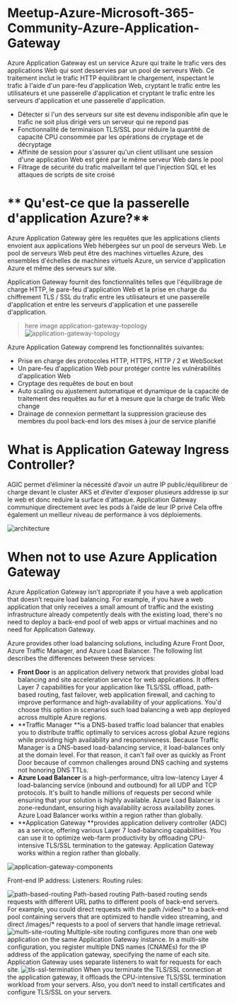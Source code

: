 # Meetup-Azure-Microsoft-365-Community-Azure-Application-Gateway

Azure Application Gateway est un service Azure qui traite le trafic vers des applications Web qui sont desservies par un pool de serveurs Web. Ce traitement inclut le trafic HTTP équilibrant le chargement, inspectant le trafic à l'aide d'un pare-feu d'application Web, cryptant le trafic entre les utilisateurs et une passerelle d'application et cryptant le trafic entre les serveurs d'application et une passerelle d'application.

* Détecter si l'un des serveurs sur site est devenu indisponible afin que le trafic ne soit plus dirigé vers un serveur qui ne repond pas
* Fonctionnalité de terminaison TLS/SSL pour réduire la quantité de capacité CPU consommée par les opérations de cryptage et de décryptage
* Affinité de session pour s'assurer qu'un client utilisant une session d'une application Web est géré par le même serveur Web dans le pool
* Filtrage de sécurité du trafic malveillant tel que l'injection SQL et les attaques de scripts de site croisé


# ** Qu'est-ce que la passerelle d'application Azure?**
Azure Application Gateway gère les requêtes que les applications clients envoient aux applications Web hébergées sur un pool de serveurs Web. Le pool de serveurs Web peut être des machines virtuelles Azure, des ensembles d'échelles de machines virtuels Azure, un service d'application Azure et même des serveurs sur site.

Application Gateway fournit des fonctionnalités telles que l'équilibrage de charge HTTP, le pare-feu d'application Web et la prise en charge du chiffrement TLS / SSL du trafic entre les utilisateurs et une passerelle d'application et entre les serveurs d'application et une passerelle d'application.

> here image application-gateway-topology
> ![application-gateway-topology](https://user-images.githubusercontent.com/108787059/223244209-052189a8-7515-4976-b67e-1fb3ef752408.png)

> 

Azure Application Gateway comprend les fonctionnalités suivantes:

* Prise en charge des protocoles HTTP, HTTPS, HTTP / 2 et WebSocket
* Un pare-feu d'application Web pour protéger contre les vulnérabilités d'application Web
* Cryptage des requêtes de bout en bout
* Auto scaling ou ajustement automatique et dynamique de la capacité de traitement des requêtes au fur et à mesure que la  charge de trafic Web change
* Drainage de connexion permettant la suppression gracieuse des membres du pool back-end lors des mises à jour de service planifié

# **What is Application Gateway Ingress Controller?**

AGIC permet d’éliminer la nécessité d’avoir un autre IP public/équilibreur de charge devant le cluster AKS et d’éviter  d'exposer plusieurs addresse ip sur le web et donc reduire la surface d'attaque. Application Gateway communique directement avec les pods à l’aide de leur IP privé  Cela offre également un meilleur niveau de performance à vos déploiements.


![architecture](https://user-images.githubusercontent.com/108787059/223260871-26e5369d-4240-4830-a8d1-5af109239ba2.png)


# When not to use Azure Application Gateway
Azure Application Gateway isn’t appropriate if you have a web application that doesn’t require load balancing. For example, if you have a web application that only receives a small amount of traffic and the existing infrastructure already competently deals with the existing load, there's no need to deploy a back-end pool of web apps or virtual machines and no need for Application Gateway.

Azure provides other load balancing solutions, including Azure Front Door, Azure Traffic Manager, and Azure Load Balancer. The following list describes the differences between these services:

* **Front Door** is an application delivery network that provides global load balancing and site acceleration service for web applications. It offers Layer 7 capabilities for your application like TLS/SSL offload, path-based routing, fast failover, web application firewall, and caching to improve performance and high-availability of your applications. You'd choose this option in scenarios such load balancing a web app deployed across multiple Azure regions.
* **Traffic Manager **is a DNS-based traffic load balancer that enables you to distribute traffic optimally to services across global Azure regions while providing high availability and responsiveness. Because Traffic Manager is a DNS-based load-balancing service, it load-balances only at the domain level. For that reason, it can't fail over as quickly as Front Door because of common challenges around DNS caching and systems not honoring DNS TTLs.
* **Azure Load Balancer** is a high-performance, ultra low-latency Layer 4 load-balancing service (inbound and outbound) for all UDP and TCP protocols. It's built to handle millions of requests per second while ensuring that your solution is highly available. Azure Load Balancer is zone-redundant, ensuring high availability across availability zones. Azure Load Balancer works within a region rather than globally.
* **Application Gateway **provides application delivery controller (ADC) as a service, offering various Layer 7 load-balancing capabilities. You can use it to optimize web-farm productivity by offloading CPU-intensive TLS/SSL termination to the gateway. Application Gateway works within a region rather than globally.

![application-gateway-components](https://user-images.githubusercontent.com/108787059/223860774-268ba3c9-c5b8-4ec6-84fe-c66cafec7be9.png)

Front-end IP address: 
Listeners: 
Routing rules: 

![path-based-routing](https://user-images.githubusercontent.com/108787059/223860815-bb87fd81-7ebb-47ae-8298-5facfc9067d5.png)
Path-based routing
Path-based routing sends requests with different URL paths to different pools of back-end servers. For example, you could direct requests with the path /video/* to a back-end pool containing servers that are optimized to handle video streaming, and direct /images/* requests to a pool of servers that handle image retrieval.
![multi-site-routing](https://user-images.githubusercontent.com/108787059/223860840-a339b90e-8e9a-4efd-b2b2-cf02d4c5b786.png)
Multiple-site routing configures more than one web application on the same Application Gateway instance. In a multi-site configuration, you register multiple DNS names (CNAMEs) for the IP address of the application gateway, specifying the name of each site. Application Gateway uses separate listeners to wait for requests for each site. 
![tls-ssl-termination](https://user-images.githubusercontent.com/108787059/223860857-446496f1-0276-4b48-b26f-b5e3a5356251.png)
When you terminate the TLS/SSL connection at the application gateway, it offloads the CPU-intensive TLS/SSL termination workload from your servers. Also, you don’t need to install certificates and configure TLS/SSL on your servers.





